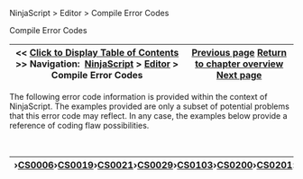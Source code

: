 ﻿


NinjaScript \> Editor \> Compile Error Codes






















Compile Error Codes







| \<\< [Click to Display Table of Contents](compile_error_codes.md) \>\> **Navigation:**     [NinjaScript](ninjascript-1.md) \> [Editor](editor-1.md) \> Compile Error Codes | [Previous page](editor-1.md) [Return to chapter overview](editor-1.md) [Next page](cs0006-1.md) |
| --- | --- |











The following error code information is provided within the context of NinjaScript. The examples provided are only a subset of potential problems that this error code may reflect. In any case, the examples below provide a reference of coding flaw possibilities.


 




| ›[CS0006](cs0006-1.md)›[CS0019](cs0019-1.md)›[CS0021](cs0021-1.md)›[CS0029](cs0029-1.md)›[CS0103](cs0103-1.md)›[CS0200](cs0200-1.md)›[CS0201](cs0201-1.md)›[CS0234](cs0234-1.md)›[CS0246](cs0246-1.md)›[CS0428](cs0428-1.md)›[CS0443](cs0443-1.md)›[CS1002](cs1002-1.md)›[CS1061](cs1061-1.md)›[CS1501](cs1501-1.md)›[CS1502](cs1502-1.md)›[CS1503](cs1503-1.md)›[CS1513](cs1513-1.md)›[CS1525](cs1525-1.md)›[NoDoc](nodoc-1.md) |
| --- |









